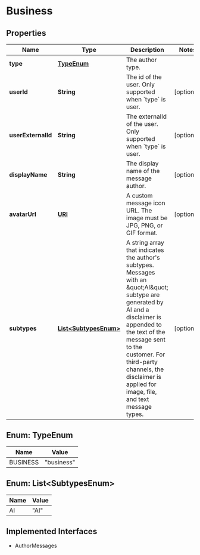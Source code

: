 

# Business

## Properties

Name | Type | Description | Notes
------------ | ------------- | ------------- | -------------
**type** | [**TypeEnum**](#TypeEnum) | The author type. | 
**userId** | **String** | The id of the user. Only supported when &#x60;type&#x60; is user. |  [optional]
**userExternalId** | **String** | The externalId of the user. Only supported when &#x60;type&#x60; is user. |  [optional]
**displayName** | **String** | The display name of the message author. |  [optional]
**avatarUrl** | [**URI**](URI.md) | A custom message icon URL. The image must be JPG, PNG, or GIF format. |  [optional]
**subtypes** | [**List&lt;SubtypesEnum&gt;**](#List&lt;SubtypesEnum&gt;) | A string array that indicates the author&#39;s subtypes. Messages with an \&quot;AI\&quot; subtype are generated by AI  and a disclaimer is appended to the text of the message sent to the customer. For third-party channels,  the disclaimer is applied for image, file, and text message types.  |  [optional]



## Enum: TypeEnum

Name | Value
---- | -----
BUSINESS | &quot;business&quot;



## Enum: List&lt;SubtypesEnum&gt;

Name | Value
---- | -----
AI | &quot;AI&quot;


## Implemented Interfaces

* AuthorMessages


